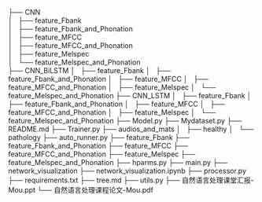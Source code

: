 ├── CNN  
│   ├── feature_Fbank  
│   ├── feature_Fbank_and_Phonation  
│   ├── feature_MFCC  
│   ├── feature_MFCC_and_Phonation  
│   ├── feature_Melspec  
│   └── feature_Melspec_and_Phonation  
├── CNN_BiLSTM
│   ├── feature_Fbank
│   ├── feature_Fbank_and_Phonation
│   ├── feature_MFCC
│   ├── feature_MFCC_and_Phonation
│   ├── feature_Melspec
│   └── feature_Melspec_and_Phonation
├── CNN_LSTM
│   ├── feature_Fbank
│   ├── feature_Fbank_and_Phonation
│   ├── feature_MFCC
│   ├── feature_MFCC_and_Phonation
│   ├── feature_Melspec
│   └── feature_Melspec_and_Phonation
├── Model.py
├── Mydataset.py
├── README.md
├── Trainer.py
├── audios_and_mats
│   ├── healthy
│   └── pathology
├── auto_runner.py
├── feature_Fbank
├── feature_Fbank_and_Phonation
├── feature_MFCC
├── feature_MFCC_and_Phonation
├── feature_Melspec
├── feature_Melspec_and_Phonation
├── hparms.py
├── main.py
├── network_visualization
├── network_visualization.ipynb
├── processor.py
├── requirements.txt
├── tree.md
├── utils.py
├── 自然语言处理课堂汇报-Mou.ppt
└── 自然语言处理课程论文-Mou.pdf

